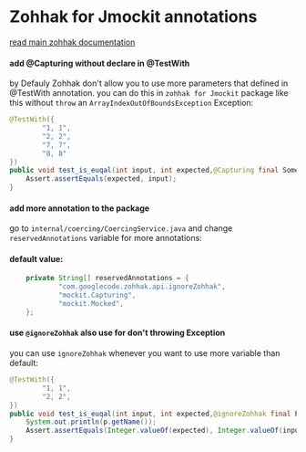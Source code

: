 # Zohhak for Jmockit annotations

[read main zohhak documentation](https://github.com/piotrturski/zohhak)
#### add @Capturing  without declare in @TestWith
by Defauly Zohhak don't allow you to use more parameters that defined in @TestWith annotation. you can do this in `zohhak for Jmockit` package like this without `throw` an `ArrayIndexOutOfBoundsException` Exception:
```java
@TestWith({
        "1, 1",
        "2, 2",
        "7, 7",
        "8, 8"
})
public void test_is_euqal(int input, int expected,@Capturing final Something x){
    Assert.assertEquals(expected, input);
}
```

#### add more annotation to the package
go to `internal/coercing/CoercingService.java` and change ` reservedAnnotations` variable for more annotations:  
#### default value:
```java
    private String[] reservedAnnotations = {
            "com.googlecode.zohhak.api.ignoreZohhak",
            "mockit.Capturing",
            "mockit.Mocked",
    };
```

#### use `@ignoreZohhak` also use for don't throwing Exception
you can use `ignoreZohhak` whenever you want to use more variable than default:
```java
@TestWith({
        "1, 1",
        "2, 2",
})
public void test_is_euqal(int input, int expected,@ignoreZohhak final Person p){
    System.out.println(p.getName());
    Assert.assertEquals(Integer.valueOf(expected), Integer.valueOf(input));
}
```
